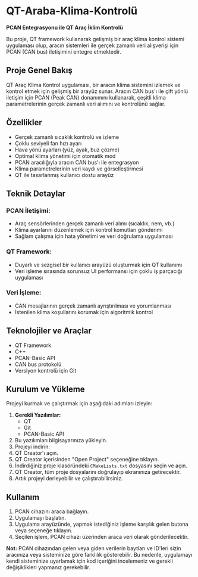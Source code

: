 # QT-Araba-Klima-Kontrolü

**PCAN Entegrasyonu ile QT Araç İklim Kontrolü**

Bu proje, QT framework kullanarak gelişmiş bir araç klima kontrol sistemi uygulaması olup, aracın sistemleri ile gerçek zamanlı veri alışverişi için PCAN (CAN bus) iletişimini entegre etmektedir.

## Proje Genel Bakış
QT Araç Klima Kontrol uygulaması, bir aracın klima sistemini izlemek ve kontrol etmek için gelişmiş bir arayüz sunar. Aracın CAN bus'ı ile çift yönlü iletişim için PCAN (Peak CAN) donanımını kullanarak, çeşitli klima parametrelerinin gerçek zamanlı veri alımını ve kontrolünü sağlar.

## Özellikler
- Gerçek zamanlı sıcaklık kontrolü ve izleme  
- Çoklu seviyeli fan hızı ayarı  
- Hava yönü ayarları (yüz, ayak, buz çözme)  
- Optimal klima yönetimi için otomatik mod  
- PCAN aracılığıyla aracın CAN bus'ı ile entegrasyon  
- Klima parametrelerinin veri kaydı ve görselleştirmesi  
- QT ile tasarlanmış kullanıcı dostu arayüz  

## Teknik Detaylar

### PCAN İletişimi:
- Araç sensörlerinden gerçek zamanlı veri alımı (sıcaklık, nem, vb.)
- Klima ayarlarını düzenlemek için kontrol komutları gönderimi
- Sağlam çalışma için hata yönetimi ve veri doğrulama uygulaması

### QT Framework:
- Duyarlı ve sezgisel bir kullanıcı arayüzü oluşturmak için QT kullanımı
- Veri işleme sırasında sorunsuz UI performansı için çoklu iş parçacığı uygulaması

### Veri İşleme:
- CAN mesajlarının gerçek zamanlı ayrıştırılması ve yorumlanması
- İstenilen klima koşullarını korumak için algoritmik kontrol

## Teknolojiler ve Araçlar
- QT Framework
- C++
- PCAN-Basic API
- CAN bus protokolü
- Versiyon kontrolü için Git

## Kurulum ve Yükleme
Projeyi kurmak ve çalıştırmak için aşağıdaki adımları izleyin:

1. **Gerekli Yazılımlar:**
   - QT
   - Git
   - PCAN-Basic API
2. Bu yazılımları bilgisayarınıza yükleyin.
3. Projeyi indirin:
4. QT Creator'ı açın.
5. QT Creator içerisinden "Open Project" seçeneğine tıklayın.
6. İndirdiğiniz proje klasöründeki `CMakeLists.txt` dosyasını seçin ve açın.
7. QT Creator, tüm proje dosyalarını doğrulayıp ekranınıza getirecektir.
8. Artık projeyi derleyebilir ve çalıştırabilirsiniz.

## Kullanım
1. PCAN cihazını araca bağlayın.
2. Uygulamayı başlatın.
3. Uygulama arayüzünde, yapmak istediğiniz işleme karşılık gelen butona veya seçeneğe tıklayın.
4. Seçilen işlem, PCAN cihazı üzerinden araca veri olarak gönderilecektir.

**Not:** PCAN cihazından gelen veya giden verilerin baytları ve ID'leri sizin aracınıza veya sisteminize göre farklılık gösterebilir. Bu nedenle, uygulamayı kendi sisteminize uyarlamak için kod içeriğini incelemeniz ve gerekli değişiklikleri yapmanız gerekebilir.
